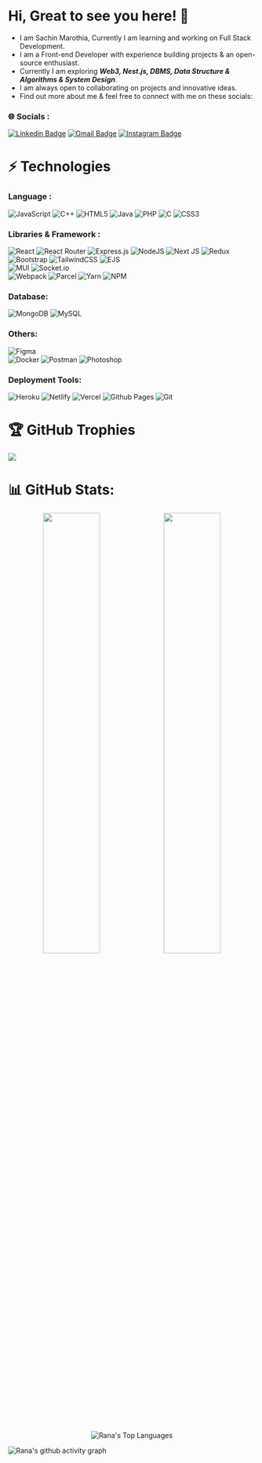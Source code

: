 # Hi, Great to see you here! 👋

- I am Sachin Marothia, Currently I am learning and working on Full Stack Development.
- I am a Front-end Developer with experience building projects & an open-source enthusiast.
- Currently I am exploring <strong><em>Web3, Nest.js, DBMS, Data Structure & Algorithms & System Design</strong></em>.
- I am always open to collaborating on projects and innovative ideas.
- Find out more about me & feel free to connect with me on these socials:

### 🌐 Socials :

[![Linkedin Badge](https://img.shields.io/badge/LinkedIn-0077B5?style=for-the-badge&logo=linkedin&logoColor=white&link=https://www.linkedin.com/in/rana-ms/)](https://www.linkedin.com/in/sachin-marothia226/)
[![Gmail Badge](https://img.shields.io/badge/Gmail-D14836?style=for-the-badge&logo=gmail&logoColor=white&link=mailto:ranams99911@gmail.com)](mailto:marothiasachin125@gmail.com)
[![Instagram Badge](https://img.shields.io/badge/Instagram-E4405F?style=for-the-badge&logo=instagram&logoColor=white)](https://www.instagram.com/sachin_marohtia_/)



<!-- </div>
<p align="left">
<a href="https://ranamsblogs.hashnode.dev/behind-the-scenes-of-javascript-memory-creation-and-code-execution">
<img src="https://cdn.hashnode.com/res/hashnode/image/upload/v1694967655090/6615f94d-94a1-4a3e-b387-4086f7fd9c82.png?w=1600&h=840&fit=crop&crop=entropy&auto=compress,format&format=webp" width="250px" align="left" />
</a>
<a href="https://ranamsblogs.hashnode.dev/behind-the-scenes-of-javascript-memory-creation-and-code-execution" title=" <strong><em>Behind the Scenes of JavaScript: Memory Creation and Code Execution</em></strong> "> <strong><em> Behind the Scenes of JavaScript: Memory Creation and Code Execution</em></strong></a>
<br/> 
Did you know that when you unleash a block of JavaScript code into your web page, it doesn't just run from top to bottom like a sprinter in a race? Instead, it goes through a unique two-phase dance, involving memory gymnastics and code acrobatics! Welcome to the intriguing world of how JavaScript code is executed <a href="https://ranamsblogs.hashnode.dev/behind-the-scenes-of-javascript-memory-creation-and-code-execution" >Read More ....</a>
</p> 
<br /> -->


# ⚡ Technologies

### Language :

![JavaScript](https://img.shields.io/badge/javascript-%23323330.svg?style=for-the-badge&logo=javascript&logoColor=%23F7DF1E) 
![C++](https://img.shields.io/badge/c++-%2300599C.svg?style=for-the-badge&logo=c%2B%2B&logoColor=white) 
![HTML5](https://img.shields.io/badge/html5-%23E34F26.svg?style=for-the-badge&logo=html5&logoColor=white) 
![Java](https://img.shields.io/badge/java-%23ED8B00.svg?style=for-the-badge&logo=java&logoColor=white) 
![PHP](https://img.shields.io/badge/php-%23777BB4.svg?style=for-the-badge&logo=php&logoColor=white) 
![C](https://img.shields.io/badge/c-%2300599C.svg?style=for-the-badge&logo=c&logoColor=white) 
![CSS3](https://img.shields.io/badge/css3-%231572B6.svg?style=for-the-badge&logo=css3&logoColor=white) 


### Libraries & Framework :

![React](https://img.shields.io/badge/react-%2320232a.svg?style=for-the-badge&logo=react&logoColor=%2361DAFB) 
![React Router](https://img.shields.io/badge/React_Router-CA4245?style=for-the-badge&logo=react-router&logoColor=white) 
![Express.js](https://img.shields.io/badge/express.js-%23404d59.svg?style=for-the-badge&logo=express&logoColor=%2361DAFB) 
![NodeJS](https://img.shields.io/badge/node.js-6DA55F?style=for-the-badge&logo=node.js&logoColor=white) 
![Next JS](https://img.shields.io/badge/Next-black?style=for-the-badge&logo=next.js&logoColor=white) 
![Redux](https://img.shields.io/badge/redux-%23593d88.svg?style=for-the-badge&logo=redux&logoColor=white)
![Bootstrap](https://img.shields.io/badge/bootstrap-%23563D7C.svg?style=for-the-badge&logo=bootstrap&logoColor=white) 
![TailwindCSS](https://img.shields.io/badge/tailwindcss-%2338B2AC.svg?style=for-the-badge&logo=tailwind-css&logoColor=white) 
![EJS](https://img.shields.io/badge/EJS-black?style=for-the-badge&logo=EJS&badgeColor=010101)  
![MUI](https://img.shields.io/badge/MUI-%230081CB.svg?style=for-the-badge&logo=material-ui&logoColor=white) 
![Socket.io](https://img.shields.io/badge/Socket.io-black?style=for-the-badge&logo=socket.io&badgeColor=010101)  
![Webpack](https://img.shields.io/badge/webpack-%238DD6F9.svg?style=for-the-badge&logo=webpack&logoColor=black) 
![Parcel](https://img.shields.io/badge/parcel-%212121.svg?style=for-the-badge&logo=parcel&logoColor=F57C00) 
![Yarn](https://img.shields.io/badge/yarn-%232C8EBB.svg?style=for-the-badge&logo=yarn&logoColor=white) 
![NPM](https://img.shields.io/badge/NPM-%23000000.svg?style=for-the-badge&logo=npm&logoColor=white) 

### Database: 

![MongoDB](https://img.shields.io/badge/MongoDB-%234ea94b.svg?style=for-the-badge&logo=mongodb&logoColor=white) 
![MySQL](https://img.shields.io/badge/mysql-%2300f.svg?style=for-the-badge&logo=mysql&logoColor=white) 	

### Others:

![Figma](https://img.shields.io/badge/figma-%23F24E1E.svg?style=for-the-badge&logo=figma&logoColor=white)  
![Docker](https://img.shields.io/badge/docker-%230db7ed.svg?style=for-the-badge&logo=docker&logoColor=white) 
![Postman](https://img.shields.io/badge/Postman-FF6C37?style=for-the-badge&logo=postman&logoColor=white) 
![Photoshop](https://img.shields.io/badge/Photoshop-black?style=for-the-badge&logo=adobe&logoColor=white) 


### Deployment Tools:

![Heroku](https://img.shields.io/badge/heroku-%23430098.svg?style=for-the-badge&logo=heroku&logoColor=white) 
![Netlify](https://img.shields.io/badge/netlify-E0E0E0.svg?style=for-the-badge&logo=netlify&logoColor=#00C7B7) 
![Vercel](https://img.shields.io/badge/vercel-CFD8DC.svg?style=for-the-badge&logo=vercel&logoColor=white) 
![Github Pages](https://img.shields.io/badge/githubpages-black.svg?style=for-the-badge&logo=github&logoColor=white)
![Git](https://img.shields.io/badge/git-white.svg?style=for-the-badge&logo=git&logoColor=red)

# 🏆 GitHub Trophies
![](https://github-profile-trophy.vercel.app/?username=Sachin-Marothia&theme=radical&no-frame=false&no-bg=false&margin-w=4)

# 📊 GitHub Stats:
<p align="center">
	
  <img width="48%" src="https://github-readme-stats.vercel.app/api?username=Sachin-Marothia&theme=tokyonight&hide_border=true&include_all_commits=true&count_private=true" />
  <img width="48%" src="https://github-readme-streak-stats.herokuapp.com/?user=Sachin-Marothia&theme=tokyonight&hide_border=true" />
  
  <img alt="Rana's Top Languages" src="https://github-readme-stats.vercel.app/api/top-langs/?username=Sachin-Marothia&theme=tokyonight&hide_border=true&include_all_commits=true&count_private=true&layout=compact" />
</p>


![Rana's github activity graph](https://github-readme-activity-graph.vercel.app/graph?username=Sachin-Marothia&theme=react-dark)
